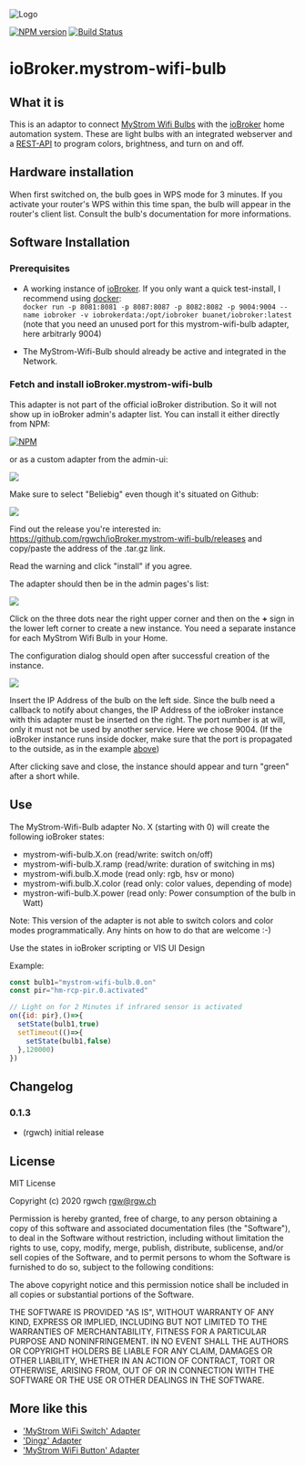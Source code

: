 ![Logo](admin/mystrom-wifi-bulb.jpg)

[![NPM version](http://img.shields.io/npm/v/iobroker.mystrom-wifi-bulb.svg)](https://www.npmjs.com/package/iobroker.mystrom-wifi-bulb)
[![Build Status](https://travis-ci.com/rgwch/ioBroker.mystrom-wifi-bulb.svg?branch=master)](https://travis-ci.com/rgwch/ioBroker.mystrom-wifi-bulb)

# ioBroker.mystrom-wifi-bulb


## What it is

This is an adaptor to connect [MyStrom Wifi Bulbs](https://mystrom.ch/de/wifi-bulb/) with the [ioBroker](https://www.iobroker.net) home automation system. These are light bulbs with an integrated webserver and a [REST-API](http://api.mystrom.ch) to program colors, brightness, and turn on and off.
 
## Hardware installation

When first switched on, the bulb goes in WPS mode for 3 minutes. If you activate your router's WPS within this time span, the bulb will appear in the router's client list. Consult the bulb's documentation for more informations.

## Software Installation

### Prerequisites

- A working instance of [ioBroker](http://www.iobroker.net). If you only want a quick test-install, I recommend using [docker](https://www.docker.com/):  
`docker run -p 8081:8081 -p 8087:8087 -p 8082:8082 -p 9004:9004 --name iobroker -v iobrokerdata:/opt/iobroker buanet/iobroker:latest` (note that you need an unused port for this mystrom-wifi-bulb adapter, here arbitrarly 9004)

- The MyStrom-Wifi-Bulb should already be active and integrated in the Network. 

### Fetch and install ioBroker.mystrom-wifi-bulb

This adapter is not part of the official ioBroker distribution. So it will not show up in ioBroker admin's adapter list. You can install it either directly from NPM:

[![NPM](https://nodei.co/npm/iobroker.mystrom-wifi-bulb.png)](https://nodei.co/npm/iobroker.mystrom-wifi-bulb/)

or as a custom adapter from the admin-ui:

![](doc/bulb_1.jpg)

Make sure to select "Beliebig" even though it's situated on Github:

![](doc/bulb_2.jpg)

Find out the release you're interested in: <https://github.com/rgwch/ioBroker.mystrom-wifi-bulb/releases> and copy/paste the address of the .tar.gz link.

Read the warning and click "install" if you agree.

The adapter should then be in the admin pages's list:

![](doc/bulb_3.jpg)

Click on the three dots near the right upper corner and then on the **+** sign in the lower left corner to create a new instance. You need a separate instance for each MyStrom Wifi Bulb in your Home.

The configuration dialog should open after successful creation of the instance. 

![](doc/bulb_4.jpg)

Insert the IP Address of the bulb on the left side. Since the bulb need a callback to notify about changes, the IP Address of the ioBroker instance with this adapter must be inserted on the right. The port number is at will, only it must not be used by another service. Here we chose 9004. (If the ioBroker instance runs inside docker, make sure that the port is propagated to the outside, as in the example [above](#prerequisites))

After clicking save and close, the instance should appear and turn "green" after a short while.

## Use

The MyStrom-Wifi-Bulb adapter No. X (starting with 0) will create the following ioBroker states:

* mystrom-wifi-bulb.X.on  (read/write: switch on/off)
* mystrom-wifi-bulb.X.ramp (read/write: duration of switching in ms)
* mystrom-wifi.bulb.X.mode (read only: rgb, hsv or mono)
* mystrom-wifi.bulb.X.color (read only: color values, depending of mode)
* mystron-wifi-bulb.X.power (read only: Power consumption of the bulb in Watt)

Note: This version of the adapter is not able to switch colors and color modes programmatically. Any hints on how to do that are welcome :-)

Use the states in ioBroker scripting or VIS UI Design

Example:

````javascript
const bulb1="mystrom-wifi-bulb.0.on"
const pir="hm-rcp-pir.0.activated"

// Light on for 2 Minutes if infrared sensor is activated
on({id: pir},()=>{
  setState(bulb1,true)
  setTimeout(()=>{
    setState(bulb1,false)
  },120000)
})
````

## Changelog

### 0.1.3
* (rgwch) initial release

## License
MIT License

Copyright (c) 2020 rgwch <rgw@rgw.ch>

Permission is hereby granted, free of charge, to any person obtaining a copy
of this software and associated documentation files (the "Software"), to deal
in the Software without restriction, including without limitation the rights
to use, copy, modify, merge, publish, distribute, sublicense, and/or sell
copies of the Software, and to permit persons to whom the Software is
furnished to do so, subject to the following conditions:

The above copyright notice and this permission notice shall be included in all
copies or substantial portions of the Software.

THE SOFTWARE IS PROVIDED "AS IS", WITHOUT WARRANTY OF ANY KIND, EXPRESS OR
IMPLIED, INCLUDING BUT NOT LIMITED TO THE WARRANTIES OF MERCHANTABILITY,
FITNESS FOR A PARTICULAR PURPOSE AND NONINFRINGEMENT. IN NO EVENT SHALL THE
AUTHORS OR COPYRIGHT HOLDERS BE LIABLE FOR ANY CLAIM, DAMAGES OR OTHER
LIABILITY, WHETHER IN AN ACTION OF CONTRACT, TORT OR OTHERWISE, ARISING FROM,
OUT OF OR IN CONNECTION WITH THE SOFTWARE OR THE USE OR OTHER DEALINGS IN THE
SOFTWARE.

## More like this

* ['MyStrom WiFi Switch' Adapter](http://github.com/rgwch/ioBroker.mystrom-wifi-switch)
* ['Dingz' Adapter](http://github.com/rgwch/ioBroker.dingz)
* ['MyStrom WiFi Button' Adapter](http://github.com/rgwch/ioBroker.mystrom-wifi-button)

